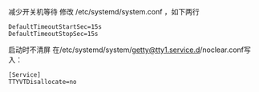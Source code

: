 
减少开关机等待
修改  /etc/systemd/system.conf ，如下两行
```
DefaultTimeoutStartSec=15s
DefaultTimeoutStopSec=15s
```

启动时不清屏
在/etc/systemd/system/getty@tty1.service.d/noclear.conf写入：
```
[Service]
TTYVTDisallocate=no
```



